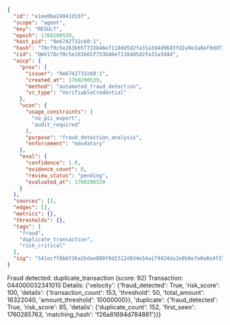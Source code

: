 ```json
{
  "id": "e1ee0be24041d15f",
  "scope": "agent",
  "key": "RESULT",
  "epoch": 1760290539,
  "host_pid": "9e6742732c60:1",
  "hash": "78cf0c5e263b65f733b46e7118dd5d2fa31a3d4d9683fd2a9e3a8af0ddf7a75c",
  "cid": "QmV178cf0c5e263b65f733b46e7118dd5d2fa31a3d4d",
  "aicp": {
    "prov": {
      "issuer": "9e6742732c60:1",
      "created_at": 1760290539,
      "method": "automated_fraud_detection",
      "vc_type": "VerifiableCredential"
    },
    "ucon": {
      "usage_constraints": [
        "no_pii_export",
        "audit_required"
      ],
      "purpose": "fraud_detection_analysis",
      "enforcement": "mandatory"
    },
    "eval": {
      "confidence": 1.0,
      "evidence_count": 0,
      "review_status": "pending",
      "evaluated_at": 1760290539
    }
  },
  "sources": [],
  "edges": [],
  "metrics": {},
  "thresholds": {},
  "tags": [
    "fraud",
    "duplicate_transaction",
    "risk_critical"
  ],
  "sig": "541ecff0b6f36a2bdae080f8d2312d034e54a1f9424da2e8b6e7e0a8e4f271d8"
}
```

Fraud detected: duplicate_transaction (score: 92)
Transaction: 044000032341010
Details: {'velocity': {'fraud_detected': True, 'risk_score': 100, 'details': {'transaction_count': 153, 'threshold': 50, 'total_amount': 16322040, 'amount_threshold': 10000000}}, 'duplicate': {'fraud_detected': True, 'risk_score': 85, 'details': {'duplicate_count': 152, 'first_seen': 1760285763, 'matching_hash': 'f26a81694d784881'}}}